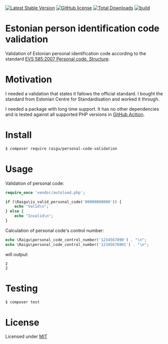 [![Latest Stable Version](https://poser.pugx.org/raigu/personal-code-validation/v/stable)](https://packagist.org/packages/raigu/personal-code-validation)
[![GitHub license](https://img.shields.io/github/license/raigu/personal-code-validation)](LICENSE.md)
[![Total Downloads](https://poser.pugx.org/raigu/personal-code-validation/downloads)](https://packagist.org/packages/raigu/personal-code-validation)
[![build](https://github.com/raigu/personal-code-validation/workflows/build/badge.svg)](https://github.com/raigu/personal-code-validation/actions?query=workflow%3Abuild)

# Estonian person identification code validation

Validation of Estonian personal identification code according to the 
standard [EVS 585:2007 Personal code. Structure](https://www.evs.ee/products/evs-585-2007).

# Motivation

I needed a validation that states it fallows the official standard. I bought the standard from Estonian Centre for Standardisation and worked it through. 

I needed a package with long time support. It has no other dependencies and is tested against all supported PHP versions in [GitHub Acition](https://github.com/raigu/personal-code-validation/actions).

# Install 

````bash
$ composer require raigu/personal-code-validation
````

# Usage 

Validation of personal code:

```php
require_once 'vendor/autoload.php';

if (\Raigu\is_valid_personal_code('00000000000')) {
    echo "Valid\n";
} else {
    echo "Invalid\n";
}
```

Calculation of personal code's control number:

```php
echo \Raigu\personal_code_control_number('1234567890') . "\n";
echo \Raigu\personal_code_control_number('12345678901') . "\n";
```
will output:

```text
2
2
```

# Testing

```bash
$ composer test
```

# License

Licensed under [MIT](LICENSE.md)
